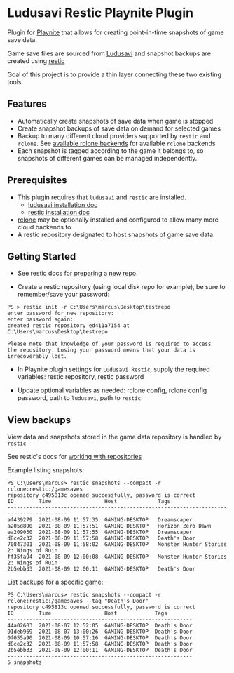 # Ludusavi Restic Playnite Plugin

Plugin for [Playnite](https://playnite.link) that allows for creating point-in-time snapshots of game save data.

Game save files are sourced from [Ludusavi](https://github.com/mtkennerly/ludusavi) and snapshot backups are created using [restic](https://github.com/restic/restic)

Goal of this project is to provide a thin layer connecting these two existing tools.

## Features

- Automatically create snapshots of save data when game is stopped
- Create snapshot backups of save data on demand for selected games
- Backup to many different cloud providers supported by `restic` and `rclone`. See [available rclone backends](https://rclone.org/#providers) for available `rclone` backends
- Each snapshot is tagged according to the game it belongs to, so snapshots of different games can be managed independently.

## Prerequisites

- This plugin requires that `ludusavi` and `restic` are installed.
    - [ludusavi installation doc](https://github.com/mtkennerly/ludusavi#installation)
    - [restic installation doc](https://restic.readthedocs.io/en/latest/020_installation.html)
- [rclone](https://github.com/rclone/rclone) may be optionally installed and configured to allow many more cloud backends to
- A restic repository designated to host snapshots of game save data.

## Getting Started

- See restic docs for [preparing a new repo](https://restic.readthedocs.io/en/stable/030_preparing_a_new_repo.html).

- Create a restic repository (using local disk repo for example), be sure to remember/save your password:
```
PS > restic init -r C:\Users\marcus\Desktop\testrepo
enter password for new repository:
enter password again:
created restic repository ed411a7154 at C:\Users\marcus\Desktop\testrepo

Please note that knowledge of your password is required to access
the repository. Losing your password means that your data is
irrecoverably lost.
```

- In Playnite plugin settings for `Ludusavi Restic`, supply the required variables: restic repository, restic password

- Update optional variables as needed: rclone config, rclone config password, path to `ludusavi`, path to `restic`

## View backups

View data and snapshots stored in the game data repository is handled by `restic`

See restic's docs for [working with repositories](https://restic.readthedocs.io/en/stable/045_working_with_repos.html)

Example listing snapshots:
```
PS C:\Users\marcus> restic snapshots --compact -r rclone:restic:/gamesaves
repository c495813c opened successfully, password is correct
ID        Time                 Host             Tags
-----------------------------------------------------------------------------------------
af439279  2021-08-09 11:57:35  GAMING-DESKTOP   Dreamscaper
a205d890  2021-08-09 11:57:51  GAMING-DESKTOP   Horizon Zero Dawn
ea209030  2021-08-09 11:57:55  GAMING-DESKTOP   Dreamscaper
d8ce2c32  2021-08-09 11:57:58  GAMING-DESKTOP   Death's Door
70847301  2021-08-09 11:58:02  GAMING-DESKTOP   Monster Hunter Stories 2: Wings of Ruin
ff35fa94  2021-08-09 12:00:08  GAMING-DESKTOP   Monster Hunter Stories 2: Wings of Ruin
2b5ebb33  2021-08-09 12:00:11  GAMING-DESKTOP   Death's Door
```

List backups for a specific game:
```
PS C:\Users\marcus> restic snapshots --compact -r rclone:restic:/gamesaves --tag "Death's Door"
repository c495813c opened successfully, password is correct
ID        Time                 Host            Tags
-----------------------------------------------------------
44a02603  2021-08-07 12:52:05  GAMING-DESKTOP  Death's Door
91deb969  2021-08-07 13:00:26  GAMING-DESKTOP  Death's Door
0f055a90  2021-08-09 10:57:16  GAMING-DESKTOP  Death's Door
d8ce2c32  2021-08-09 11:57:58  GAMING-DESKTOP  Death's Door
2b5ebb33  2021-08-09 12:00:11  GAMING-DESKTOP  Death's Door
-----------------------------------------------------------
5 snapshots
```